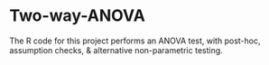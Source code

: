 # Two-way-ANOVA
The R code for this project performs an ANOVA test, with post-hoc, assumption checks, &amp; alternative non-parametric testing.
